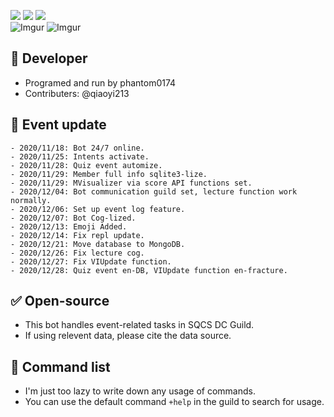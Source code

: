 ![](https://img.shields.io/uptimerobot/status/m786417212-72995a6e32a6e120933f8255)
![](https://img.shields.io/uptimerobot/ratio/7/m786417212-72995a6e32a6e120933f8255)
![](https://img.shields.io/uptimerobot/ratio/m786417212-72995a6e32a6e120933f8255)
<br>
![Imgur](https://i.imgur.com/H5OiNY3m.jpg)
![Imgur](https://i.imgur.com/26skltlm.png)
<br>

## 🔧 Developer
- Programed and run by phantom0174
- Contributers: @qiaoyi213

## 📜 Event update
```
- 2020/11/18: Bot 24/7 online.
- 2020/11/25: Intents activate.
- 2020/11/28: Quiz event automize.
- 2020/11/29: Member full info sqlite3-lize.
- 2020/11/29: MVisualizer via score API functions set.
- 2020/12/04: Bot communication guild set, lecture function work normally.
- 2020/12/06: Set up event log feature.
- 2020/12/07: Bot Cog-lized.
- 2020/12/13: Emoji Added.
- 2020/12/14: Fix repl update.
- 2020/12/21: Move database to MongoDB.
- 2020/12/26: Fix lecture cog.
- 2020/12/27: Fix VIUpdate function.
- 2020/12/28: Quiz event en-DB, VIUpdate function en-fracture.
```

## ✅ Open-source
 - This bot handles event-related tasks in SQCS DC Guild.
 - If using relevent data, please cite the data source.

## 📃 Command list
- I\'m just too lazy to write down any usage of commands.
- You can use the default command `+help` in the guild to search for usage.
